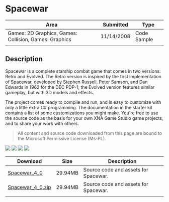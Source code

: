 # Spacewar

|Area|Submitted|Type|
|-|-|-|
Games: 2D Graphics, Games: Collision, Games: Graphics|11/14/2008|Code Sample
||||

## Description

Spacewar is a complete starship combat game that comes in two versions: Retro and Evolved. The Retro version is inspired by the first implementation of Spacewar, developed by Stephen Russell, Peter Samson, and Dan Edwards in 1962 for the DEC PDP-1; the Evolved version features similar gameplay, but with 3D models and effects.

The project comes ready to compile and run, and is easy to customize with only a little extra C# programming. The documentation in the starter kit contains a list of some customizations you might make. You're free to use the source code as the basis for your own XNA Game Studio game projects, and to share your work with others.

> All content and source code downloaded from this page are bound to the Microsoft Permissive License (Ms-PL).

![](https://github.com/simondarksidej/XNAGameStudio/blob/master/Images/Spacewar1_thumb.jpg?raw=true)
![](https://github.com/simondarksidej/XNAGameStudio/blob/master/Images/Spacewar2_thumb.jpg?raw=true)
![](https://github.com/simondarksidej/XNAGameStudio/blob/master/Images/Spacewar3_thumb.jpg?raw=true)
![](https://github.com/simondarksidej/XNAGameStudio/blob/master/Images/Spacewar4_thumb.jpg?raw=true)

Download | Size | Description
---|---|---|
[Spacewar_4_0](https://github.com/simondarksidej/XNAGameStudio/tree/master/Samples/Spacewar_4_0) | 29.94MB | Source code and assets for Spacewar.
[Spacewar_4_0.zip](https://github.com/simondarksidej/XNAGameStudioZips/tree/master/Samples/Spacewar_4_0.zip) | 29.94MB | Source code and assets for Spacewar.
||||
